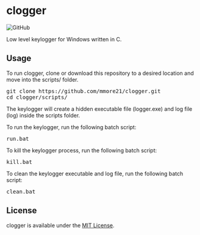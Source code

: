 # clogger

![GitHub](https://img.shields.io/github/license/mmore21/clogger)

Low level keylogger for Windows written in C. 

## Usage

To run clogger, clone or download this repository to a desired location and move into the scripts/ folder.

<pre>
git clone https://github.com/mmore21/clogger.git
cd clogger/scripts/
</pre>

The keylogger will create a hidden executable file (logger.exe) and log file (log) inside the scripts folder.

To run the keylogger, run the following batch script:
<pre>
run.bat
</pre>

To kill the keylogger process, run the following batch script:
<pre>
kill.bat
</pre>

To clean the keylogger executable and log file, run the following batch script:
<pre>
clean.bat
</pre>

## License
clogger is available under the [MIT License](https://github.com/mmore21/clogger/blob/master/LICENSE).